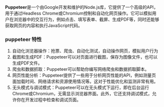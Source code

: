 **Puppeteer**是一个由Google开发和维护的Node.js库，它提供了一个高级的API，用于通过Headless Chrome或Chromium控制和自动化网页操作。它可以模拟用户在浏览器中的交互行为，例如点击、填写表单、截屏、生成PDF等，同时还能够获取网页的内容和执行JavaScript代码。

### puppeteer 特性
 
 1. 自动化浏览器操作：抢票、爬虫、自动化测试，自动操作网页，模拟用户行为
 2. 截图和生成PDF：Puppeteer可以对页面进行截图，保存为图像文件，也可以生成PDF文件。
 3. 爬虫和数据抓取：Puppeteer可以帮助你编写网络爬虫和数据抓取脚本。
 4. 网页性能分析：Puppeteer提供了一些用于分析网页性能的API，例如测量页面加载时间、网络请求和资源使用情况等。这对于性能优化和监测非常有用。
5. 无头模式与调试模式：Puppeteer可以在无头模式下运行，即在后台运行Chrome或Chromium，无需显示浏览器界面。此外，它还支持调试模式，允许你在开发过程中检查和调试页面。